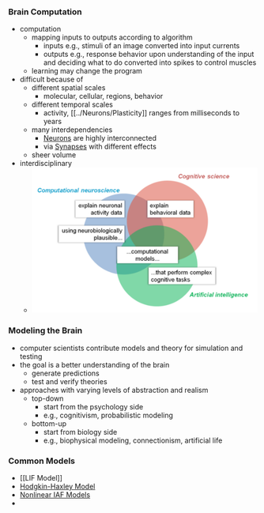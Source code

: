 ### Brain Computation
+ computation
	+ mapping inputs to outputs according to algorithm
		+ inputs e.g., stimuli of an image converted into input currents
		+ outputs e.g., response behavior upon understanding of the input and deciding what to do converted into spikes to control muscles
	+ learning may change the program
+ difficult because of
	+ different spatial scales
		+ molecular, cellular, regions, behavior
	+ different temporal scales
		+ activity, [[../Neurons/Plasticity]] ranges from milliseconds to years
	+ many interdependencies
		+ [Neurons](../Neurons/Neurons.md) are highly interconnected
		+ via [Synapses](../Neurons/Synapses.md) with different effects
	+ sheer volume	
+ interdisciplinary
	+ ![](../../../../z_images/Pasted%20image%2020250616104713.png)

### Modeling the Brain
+ computer scientists contribute models and theory for simulation and testing
+ the goal is a better understanding of the brain
	+ generate predictions
	+ test and verify theories
+ approaches with varying levels of abstraction and realism
	+ top-down
		+ start from the psychology side
		+ e.g., cognitivism, probabilistic modeling
	+ bottom-up
		+ start from biology side
		+ e.g., biophysical modeling, connectionism, artificial life

### Common Models
+ [[LIF Model]]
+ [Hodgkin-Haxley Model](Hodgkin-Haxley%20Model.md)
+ [Nonlinear IAF Models](Nonlinear%20IAF%20Models.md)
+ 